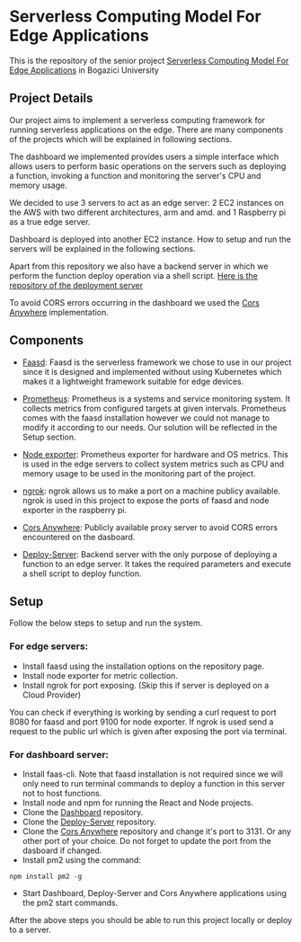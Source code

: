 # Serverless Computing Model For Edge Applications

This is the repository of the senior project [Serverless Computing Model For Edge Applications](https://www.cmpe.boun.edu.tr/content/serverless-computing-model-edge-applications) in Bogazici University

## Project Details

Our project aims to implement a serverless computing framework for running serverless applications on the edge. There are many components of the projects which will be explained in following sections.

The dashboard we implemented provides users a simple interface which allows users to perform basic operations on the servers such as deploying a function, invoking a function and monitoring the server's CPU and memory usage.

We decided to use 3 servers to act as an edge server: 2 EC2 instances on the AWS with two different architectures, arm and amd. and 1 Raspberry pi as a true edge server.

Dashboard is deployed into another EC2 instance. How to setup and run the servers will be explained in the following sections.

Apart from this repository we also have a backend server in which we perform the function deploy operation via a shell script. [Here is the repository of the deployment server](https://github.com/Aliqaan/deploy-server)

To avoid CORS errors occurring in the dashboard we used the [Cors Anywhere](https://github.com/Rob--W/cors-anywhere) implementation.

## Components

* [Faasd](https://github.com/openfaas/faasd): Faasd is the serverless framework we chose to use in our project since it is designed and implemented without using Kubernetes which makes it a lightweight framework suitable for edge devices. 

* [Prometheus](https://github.com/prometheus/prometheus): Prometheus is a systems and service monitoring system. It collects metrics from configured targets at given intervals. Prometheus comes with the faasd installation however we could not manage to modify it according to our needs. Our solution will be reflected in the Setup section.

* [Node exporter](https://github.com/prometheus/node_exporter): Prometheus exporter for hardware and OS metrics. This is used in the edge servers to collect system metrics such as CPU and memory usage to be used in the monitoring part of the project.

* [ngrok](https://github.com/bubenshchykov/ngrok): ngrok allows us to make a port on a machine publicy available. ngrok is used in this project to expose the ports of faasd and node exporter in the raspberry pi.

* [Cors Anywhere](https://github.com/Rob--W/cors-anywhere): Publicly available proxy server to avoid CORS errors encountered on the dasboard.

* [Deploy-Server](https://github.com/Aliqaan/deploy-server): Backend server with the only purpose of deploying a function to an edge server. It takes the required parameters and execute a shell script to deploy function.

## Setup

Follow the below steps to setup and run the system.

### For edge servers:
* Install faasd using the installation options on the repository page.
* Install node exporter for metric collection.
* Install ngrok for port exposing. (Skip this if server is deployed on a Cloud Provider)

You can check if everything is working by sending a  curl request to port 8080 for faasd and port 9100 for node exporter. If ngrok is used send a request to the public url which is given after exposing the port via terminal.

### For dashboard server:
* Install faas-cli. Note that faasd installation is not required since we will only need to run terminal commands to deploy a function in this server not to host functions.
* Install node and npm for running the React and Node projects.
* Clone the [Dashboard](https://github.com/Aliqaan/serverless-dashboard) repository.
* Clone the [Deploy-Server](https://github.com/Aliqaan/deploy-server) repository.
* Clone the [Cors Anywhere](https://github.com/Rob--W/cors-anywhere) repository and change it's port to 3131. Or any other port of your choice. Do not forget to update the port from the dasboard if changed.
* Install pm2 using the command:
```shell
npm install pm2 -g
```
* Start Dashboard, Deploy-Server and Cors Anywhere applications using the pm2 start commands.


After the above steps you should be able to run this project locally or deploy to a server.





